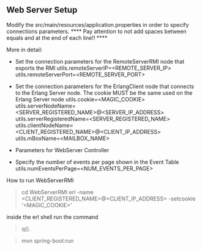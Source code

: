 ## Web Server Setup

Modify the src/main/resources/application.properties in order to specify connections parameters.
**** Pay attention to not add spaces between equals and at the end of each line!! ****

More in detail:
- Set the connection parameters for the RemoteServerRMI node that exports the RMI
utils.remoteServerIP=<REMOTE_SERVER_IP>
utils.remoteServerPort=<REMOTE_SERVER_PORT>

- Set the connection parameters for the ErlangClient node that connects to the Erlang Server node. 
  The cookie MUST be the same used on the Erlang Server node
utils.cookie=<MAGIC_COOKIE>
utils.serverNodeName=<SERVER_REGISTERED_NAME>@<SERVER_IP_ADDRESS>
utils.serverRegisteredName=<SERVER_REGISTERED_NAME>
utils.clientNodeName=<CLIENT_REGISTERED_NAME>@<CLIENT_IP_ADDRESS>
utils.mBoxName=<MAILBOX_NAME>

- Parameters for WebServer Controller
- Specify the number of events per page shown in the Event Table
utils.numEventsPerPage=<NUM_EVENTS_PER_PAGE>

How to run WebServerRMI
>cd WebServerRMI
>erl -name <CLIENT_REGISTERED_NAME>@<CLIENT_IP_ADDRESS> -setcookie '<MAGIC_COOKIE>'

inside the erl shell run the command 
>q().

>mvn spring-boot:run
